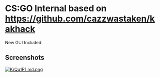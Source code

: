 # CS:GO Internal based on https://github.com/cazzwastaken/kakhack

New GUI Included!



## Screenshots

[![KrQu1P1.md.png](https://iili.io/KrQu1P1.md.png)](https://freeimage.host/i/KrQu1P1)